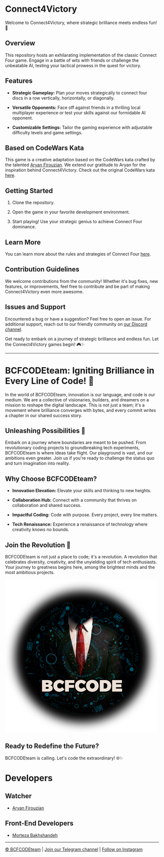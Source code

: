 # Connect4Victory

Welcome to Connect4Victory, where strategic brilliance meets endless fun! 🚀

## Overview

This repository hosts an exhilarating implementation of the classic Connect Four game. Engage in a battle of wits with friends or challenge the unbeatable AI, testing your tactical prowess in the quest for victory.

## Features

- **Strategic Gameplay:** Plan your moves strategically to connect four discs in a row vertically, horizontally, or diagonally.
  
- **Versatile Opponents:** Face off against friends in a thrilling local multiplayer experience or test your skills against our formidable AI opponent.
  
- **Customizable Settings:** Tailor the gaming experience with adjustable difficulty levels and game settings.

## Based on CodeWars Kata

This game is a creative adaptation based on the CodeWars kata crafted by the talented [Aryan Firouzian](https://www.linkedin.com/in/aryan-firouzian-a9a92a5b/). We extend our gratitude to Aryan for the inspiration behind Connect4Victory. Check out the original CodeWars kata [here](https://www.codewars.com/kata/56882731514ec3ec3d000009/train/javascript).

## Getting Started

1. Clone the repository.
  
2. Open the game in your favorite development environment.

3. Start playing! Use your strategic genius to achieve Connect Four dominance.

## Learn More

You can learn more about the rules and strategies of Connect Four [here](https://www.bing.com/videos/riverview/relatedvideo?&q=connect+four+rules+&&mid=A4E0C4A8044145677E23A4E0C4A8044145677E23&&FORM=VRDGAR).

## Contribution Guidelines

We welcome contributions from the community! Whether it's bug fixes, new features, or improvements, feel free to contribute and be part of making Connect4Victory even more awesome.

## Issues and Support

Encountered a bug or have a suggestion? Feel free to open an issue. For additional support, reach out to our friendly community on [our Discord channel](#).

Get ready to embark on a journey of strategic brilliance and endless fun. Let the Connect4Victory games begin! 🎮✨

---

# BCFCODEteam: Igniting Brilliance in Every Line of Code! 🌟

In the world of BCFCODEteam, innovation is our language, and code is our medium. We are a collective of visionaries, builders, and dreamers on a mission to reshape the digital landscape. This is not just a team; it's a movement where brilliance converges with bytes, and every commit writes a chapter in our shared success story.

## Unleashing Possibilities 🚀

Embark on a journey where boundaries are meant to be pushed. From revolutionary coding projects to groundbreaking tech experiments, BCFCODEteam is where ideas take flight. Our playground is vast, and our ambitions even greater. Join us if you're ready to challenge the status quo and turn imagination into reality.

## Why Choose BCFCODEteam?

- **Innovation Elevation:** Elevate your skills and thinking to new heights.
  
- **Collaboration Hub:** Connect with a community that thrives on collaboration and shared success.
  
- **Impactful Coding:** Code with purpose. Every project, every line matters.
  
- **Tech Renaissance:** Experience a renaissance of technology where creativity knows no bounds.

## Join the Revolution 🤝

BCFCODEteam is not just a place to code; it's a revolution. A revolution that celebrates diversity, creativity, and the unyielding spirit of tech enthusiasts. Your journey to greatness begins here, among the brightest minds and the most ambitious projects.

<p align="center">
  <a href="https://github.com/BCFCODEteam">
    <img src="assets/BCFCODE-LOGO.png" alt="BCFCODE LOGO">
  </a>
</p>

## Ready to Redefine the Future?

BCFCODEteam is calling. Let's code the extraordinary! 🌐✨

# Developers

## Watcher

- [Aryan Firouzian](https://www.linkedin.com/in/aryan-firouzian-a9a92a5b/)

## Front-End Developers

- [Morteza Bakhshandeh](https://www.linkedin.com/in/morteza-bakhshandeh-813598260/)

---

[© BCFCODEteam](https://github.com/BCFCODE) | [Join our Telegram channel](https://t.me/BCFCODE) | [Follow on Instagram](https://www.instagram.com/bcfcodeteam/?igshid=MzRlODBiNWFlZA%3D%3D)
